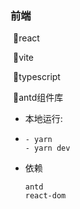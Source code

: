 ### 前端

​	🌟react

​	🌟vite

​	🌟typescript

​	🌟antd组件库

- 本地运行: 

- ```
  - yarn
  - yarn dev
  ```

- 依赖

  ```
  antd
  react-dom
  ```

  
